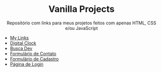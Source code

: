 <h1 align='center'>Vanilla Projects</h1>
<p align='center'>Repositório com links para meus projetos feitos com apenas HTML, CSS e/ou JavaScript</p>

- [My Links](https://github.com/henrichfs/my-links)
- [Digital Clock](https://github.com/henrichfs/digital-clock)
- [Busca Dev](https://github.com/henrichfs/buscadev)
- [Formulário de Contato](https://github.com/henrichfs/formulario-de-contato)
- [Formulário de Cadastro](https://github.com/henrichfs/formulario-de-cadastro)
- [Página de Login](https://github.com/henrichfs/pagina-de-login)
